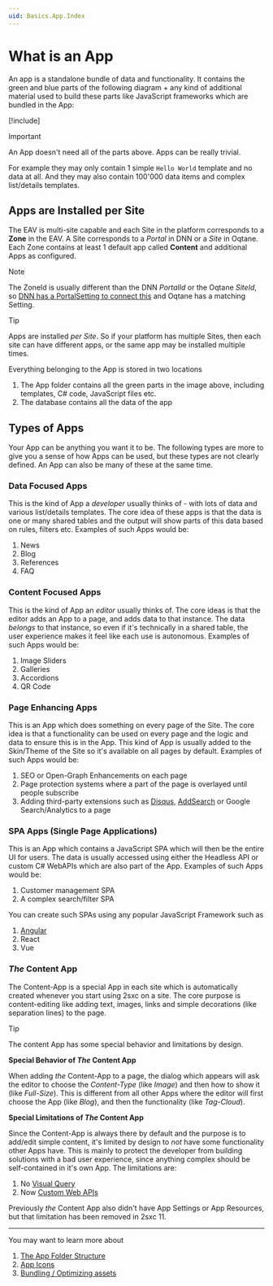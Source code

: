 ```yaml
---
uid: Basics.App.Index
---
```


# What is an App

An app is a standalone bundle of data and functionality. It contains the green and blue parts of the following diagram + any kind of additional material used to build these parts like  JavaScript frameworks which are bundled in the App:

[!include[](../stack/_shared-full.md)]
<style>
  .context-box-full .todo,
   { visibility: visible; } 
</style>

> [!Important]
> An App doesn't need all of the parts above. Apps can be really trivial. 
> 
> For example they may only contain 1 simple `Hello World` template and no data at all. And they may also contain 100'000 data items and complex list/details templates.


## Apps are Installed per Site

The EAV is multi-site capable and each Site in the platform corresponds to a **Zone** in the EAV. A Site corresponds to a _Portal_ in DNN or a _Site_ in Oqtane. 
Each Zone contains at least 1 default app called **Content** and additional Apps as configured. 

> [!NOTE]
> The ZoneId is usually different than the DNN _PortalId_ or the Oqtane _SiteId_, 
> so [DNN has a PortalSetting to connect this](xref:Basics.Cms.ContentBlocks.Dnn) and Oqtane has a matching Setting.

> [!TIP]
> Apps are installed _per Site_. So if your platform has multiple Sites, then each site can have different apps, or the same app may be installed multiple times. 

Everything belonging to the App is stored in two locations

1. The App folder contains all the green parts in the image above, including templates, C# code, JavaScript files etc.
1. The database contains all the data of the app
 

## Types of Apps

Your App can be anything you want it to be. The following types are more to give you a sense of how Apps can be used, but these types are not clearly defined. An App can also be many of these at the same time. 


### Data Focused Apps

This is the kind of App a _developer_ usually thinks of - with lots of data and various list/details templates. The core idea of these apps is that the data is one or many shared tables and the output will show parts of this data based on rules, filters etc. Examples of such Apps would be:

1. News
1. Blog
1. References
1. FAQ


### Content Focused Apps

This is the kind of App an _editor_ usually thinks of. The core ideas is that the editor adds an App to a page, and adds data to that instance. The data _belongs_ to that instance, so even if it's technically in a shared table, the user experience makes it feel like each use is autonomous. Examples of such Apps would be:

1. Image Sliders
1. Galleries
1. Accordions
1. QR Code


### Page Enhancing Apps

This is an App which does something on every page of the Site. The core idea is that a functionality can be used on every page and the logic and data to ensure this is in the App. This kind of App is usually added to the Skin/Theme of the Site so it's available on all pages by default. Examples of such Apps would be:

1. SEO or Open-Graph Enhancements on each page
1. Page protection systems where a part of the page is overlayed until people subscribe
1. Adding third-party extensions such as [Disqus](xref:App.Disqus), [AddSearch](xref:App.AddSearch) or Google Search/Analytics to a page


### SPA Apps (Single Page Applications)

This is an App which contains a JavaScript SPA which will then be the entire UI for users. The data is usually accessed using either the Headless API or custom C# WebAPIs which are also part of the App. Examples of such Apps would be:

1. Customer management SPA
1. A complex search/filter SPA

You can create such SPAs using any popular JavaScript Framework such as

1. [Angular](xref:JsCode.Angular.Index)
1. React
1. Vue


### _The_ Content App

The Content-App is a special App in each site which is automatically created whenever you start using 2sxc on a site. The core purpose is content-editing like adding text, images, links and simple decorations (like separation lines) to the page. 

> [!TIP]
> The content App has some special behavior and limitations by design. 

**Special Behavior of _The_ Content App**

When adding _the_ Content-App to a page, the dialog which appears will ask the editor to choose the _Content-Type_ (like _Image_) and then how to show it (like _Full-Size_). This is different from all other Apps where the editor will first choose the App (like _Blog_), and then the functionality (like _Tag-Cloud_).

**Special Limitations of _The_ Content App**

Since the Content-App is always there by default and the purpose is to add/edit simple content, it's limited by design to _not_ have some functionality other Apps have. This is mainly to protect the developer from building solutions with a bad user experience, since anything complex should be self-contained in it's own App. The limitations are:

1. No [Visual Query](xref:Basics.Query.Index)
1. Now [Custom Web APIs](xref:WebApi.Custom.Index)

Previously _the_ Content App also didn't have App Settings or App Resources, but that limitation has been removed in 2sxc 11. 

---

You may want to learn more about

1. [The App Folder Structure](xref:Basics.App.FolderStructure)
1. [App Icons](xref:Basics.App.Icons)
1. [Bundling / Optimizing assets](xref:Basics.Server.AssetOptimization.Index)

